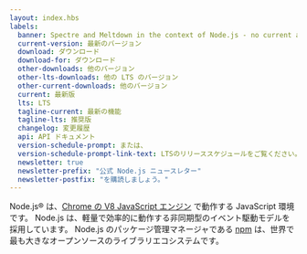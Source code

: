 ```yaml
---
layout: index.hbs
labels:
  banner: Spectre and Meltdown in the context of Node.js - no current action required.
  current-version: 最新のバージョン
  download: ダウンロード
  download-for: ダウンロード
  other-downloads: 他のバージョン
  other-lts-downloads: 他の LTS のバージョン
  other-current-downloads: 他のバージョン
  current: 最新版
  lts: LTS
  tagline-current: 最新の機能
  tagline-lts: 推奨版
  changelog: 変更履歴
  api: API ドキュメント
  version-schedule-prompt: または、
  version-schedule-prompt-link-text: LTSのリリーススケジュールをご覧ください。
  newsletter: true
  newsletter-prefix: "公式 Node.js ニュースレター"
  newsletter-postfix: "を購読しましょう。"
---
```


Node.js® は、[Chrome の V8 JavaScript エンジン](https://developers.google.com/v8/) で動作する JavaScript 環境です。
Node.js は、軽量で効率的に動作する非同期型のイベント駆動モデルを採用しています。 Node.js のパッケージ管理マネージャである [npm](https://www.npmjs.com/) は、世界で最も大きなオープンソースのライブラリエコシステムです。
